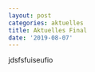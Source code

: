 ```yaml
---
layout: post
categories: aktuelles
title: Aktuelles Final
date: '2019-08-07'
---
```

jdsfsfuiseufio
